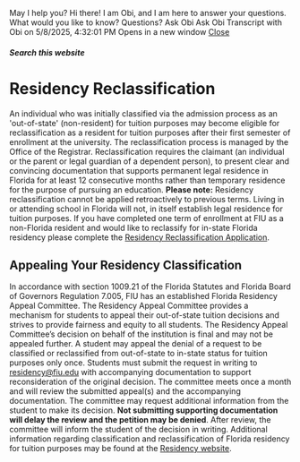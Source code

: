 May I help you?
Hi there! I am Obi, and I am here to answer your questions. What would you like to know?
Questions? Ask Obi
Ask Obi
Transcript with Obi on 5/8/2025, 4:32:01 PM
Opens in a new window
[ Close ](https://onestop.fiu.edu/registration/appeals/residency-reclassification/index.html)
##### Search this website
# Residency Reclassification
An individual who was initially classified via the admission process as an 'out-of-state' (non-resident) for tuition purposes may become eligible for reclassification as a resident for tuition purposes after their first semester of enrollment at the university. The reclassification process is managed by the Office of the Registrar. Reclassification requires the claimant (an individual or the parent or legal guardian of a dependent person), to present clear and convincing documentation that supports permanent legal residence in Florida for at least 12 consecutive months rather than temporary residence for the purpose of pursuing an education.
**Please note:** Residency reclassification cannot be applied retroactively to previous terms. Living in or attending school in Florida will not, in itself establish legal residence for tuition purposes.
If you have completed one term of enrollment at FIU as a non-Florida resident and would like to reclassify for in-state Florida residency please complete the [Residency Reclassification Application](https://onestop.fiu.edu/_assets/forms/florida-residency-reclassification.pdf).
## Appealing Your Residency Classification
In accordance with section 1009.21 of the Florida Statutes and Florida Board of Governors Regulation 7.005, FIU has an established Florida Residency Appeal Committee. The Residency Appeal Committee provides a mechanism for students to appeal their out-of-state tuition decisions and strives to provide fairness and equity to all students. The Residency Appeal Committee’s decision on behalf of the institution is final and may not be appealed further.
A student may appeal the denial of a request to be classified or reclassified from out-of-state to in-state status for tuition purposes only once. Students must submit the request in writing to residency@fiu.edu with accompanying documentation to support reconsideration of the original decision.
The committee meets once a month and will review the submitted appeal(s) and the accompanying documentation. The committee may request additional information from the student to make its decision. **Not submitting supporting documentation will delay the review and the petition may be denied**. After review, the committee will inform the student of the decision in writing.
Additional information regarding classification and reclassification of Florida residency for tuition purposes may be found at the [Residency website](https://onestop.fiu.edu/registration/appeals/residency-reclassification/index.html).
